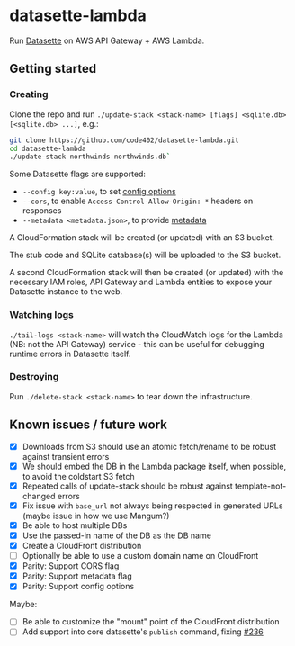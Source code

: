 # datasette-lambda

Run [Datasette](https://github.com/simonw/datasette) on AWS API Gateway + AWS Lambda.

## Getting started

### Creating

Clone the repo and run `./update-stack <stack-name> [flags] <sqlite.db> [<sqlite.db> ...]`, e.g.:

```bash
git clone https://github.com/code402/datasette-lambda.git
cd datasette-lambda
./update-stack northwinds northwinds.db`
```

Some Datasette flags are supported:
- `--config key:value`, to set [config options](https://datasette.readthedocs.io/en/stable/config.html)
- `--cors`, to enable `Access-Control-Allow-Origin: *` headers on responses
- `--metadata <metadata.json>`, to provide [metadata](https://datasette.readthedocs.io/en/stable/metadata.html)

A CloudFormation stack will be created (or updated) with an S3 bucket.

The stub code and SQLite database(s) will be uploaded to the S3 bucket.

A second CloudFormation stack will then be created (or updated) with the necessary
IAM roles, API Gateway and Lambda entities to expose your Datasette instance
to the web.

### Watching logs

`./tail-logs <stack-name>` will watch the CloudWatch logs for the Lambda (NB: not the API Gateway) service - this can be useful for debugging runtime errors in Datasette itself.

### Destroying

Run `./delete-stack <stack-name>` to tear down the infrastructure.

## Known issues / future work

- [x] Downloads from S3 should use an atomic fetch/rename to be robust against transient errors
- [x] We should embed the DB in the Lambda package itself, when possible, to avoid the coldstart S3 fetch
- [x] Repeated calls of update-stack should be robust against template-not-changed errors
- [x] Fix issue with `base_url` not always being respected in generated URLs (maybe issue in how we use Mangum?)
- [x] Be able to host multiple DBs
- [x] Use the passed-in name of the DB as the DB name
- [x] Create a CloudFront distribution
- [ ] Optionally be able to use a custom domain name on CloudFront
- [x] Parity: Support CORS flag
- [x] Parity: Support metadata flag
- [x] Parity: Support config options

Maybe:

- [ ] Be able to customize the "mount" point of the CloudFront distribution
- [ ] Add support into core datasette's `publish` command, fixing [#236](https://github.com/simonw/datasette/issues/236)
